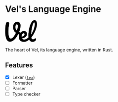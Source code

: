 # Vel's Language Engine

<p><img src="../logo/logo.svg" height="70" alt="Vel's logo" /></p>

The heart of Vel, its language engine, written in Rust.

## Features

- [x] Lexer ([`lex`](./src/lex.rs))
- [ ] Formatter
- [ ] Parser
- [ ] Type checker
